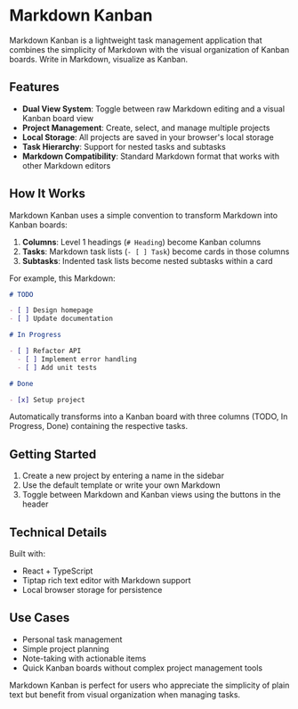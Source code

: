 # Markdown Kanban

Markdown Kanban is a lightweight task management application that combines the simplicity of Markdown with the visual organization of Kanban boards. Write in Markdown, visualize as Kanban.

## Features

- **Dual View System**: Toggle between raw Markdown editing and a visual Kanban board view
- **Project Management**: Create, select, and manage multiple projects
- **Local Storage**: All projects are saved in your browser's local storage
- **Task Hierarchy**: Support for nested tasks and subtasks
- **Markdown Compatibility**: Standard Markdown format that works with other Markdown editors

## How It Works

Markdown Kanban uses a simple convention to transform Markdown into Kanban boards:

1. **Columns**: Level 1 headings (`# Heading`) become Kanban columns
2. **Tasks**: Markdown task lists (`- [ ] Task`) become cards in those columns
3. **Subtasks**: Indented task lists become nested subtasks within a card

For example, this Markdown:

```markdown
# TODO

- [ ] Design homepage
- [ ] Update documentation

# In Progress

- [ ] Refactor API
  - [ ] Implement error handling
  - [ ] Add unit tests

# Done

- [x] Setup project
```

Automatically transforms into a Kanban board with three columns (TODO, In Progress, Done) containing the respective tasks.

## Getting Started

1. Create a new project by entering a name in the sidebar
2. Use the default template or write your own Markdown
3. Toggle between Markdown and Kanban views using the buttons in the header

## Technical Details

Built with:
- React + TypeScript
- Tiptap rich text editor with Markdown support
- Local browser storage for persistence

## Use Cases

- Personal task management
- Simple project planning
- Note-taking with actionable items
- Quick Kanban boards without complex project management tools

Markdown Kanban is perfect for users who appreciate the simplicity of plain text but benefit from visual organization when managing tasks.
